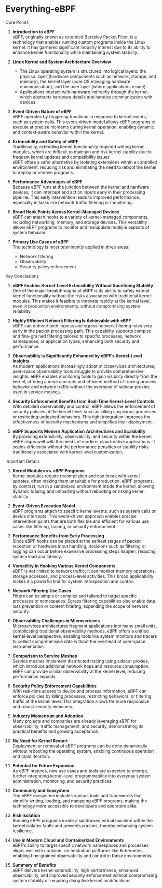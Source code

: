 # Everything-eBPF
Core Points

1. **Introduction to eBPF**  
   eBPF, originally known as extended Berkeley Packet Filter, is a technology that enables running custom programs inside the Linux kernel. It has garnered significant industry interest due to its ability to enhance kernel functionality while maintaining system stability.

2. **Linux Kernel and System Architecture Overview**  
   - The Linux operating system is structured into logical layers: the physical layer (hardware components such as network, storage, and memory), the kernel layer (core OS managing hardware communication), and the user layer (where applications reside).  
   - Applications interact with hardware indirectly through the kernel, which abstracts hardware details and handles communication with devices.

3. **Event-Driven Nature of eBPF**  
   eBPF operates by triggering functions in response to kernel events, such as system calls. This event-driven model allows eBPF programs to execute at precise moments during kernel operation, enabling dynamic and context-aware behavior within the kernel.

4. **Extensibility and Safety of eBPF**  
   Traditionally, extending kernel functionality required writing kernel modules, which are difficult to maintain and risk kernel stability due to frequent kernel updates and compatibility issues.  
   eBPF offers a safer alternative by isolating extensions within a controlled environment, reducing risk and eliminating the need to reboot the kernel to deploy or remove programs.

5. **Performance Advantages of eBPF**  
   Because eBPF runs at the junction between the kernel and hardware devices, it can intercept and act on inputs early in their processing pipeline. This early intervention leads to improved performance, especially in tasks like network traffic filtering or monitoring.

6. **Broad Hook Points Across Kernel-Managed Devices**  
   eBPF can attach hooks to a variety of kernel-managed components, including networking, memory, and storage devices. This versatility allows eBPF programs to monitor and manipulate multiple aspects of system behavior.

7. **Primary Use Cases of eBPF**  
   The technology is most prominently applied in three areas:  
   - Network filtering  
   - Observability  
   - Security policy enforcement

Key Conclusions

1. **eBPF Enables Kernel-Level Extensibility Without Sacrificing Stability**  
   One of the major breakthroughs of eBPF is its ability to safely extend kernel functionality without the risks associated with traditional kernel modules. This makes it feasible to innovate rapidly at the kernel level, even in production environments, without compromising system reliability.

2. **Highly Efficient Network Filtering Is Achievable with eBPF**  
   eBPF can enforce both ingress and egress network filtering rules very early in the packet processing path. This capability supports complex and fine-grained filtering tailored to specific processes, network namespaces, or application types, enhancing both security and performance.

3. **Observability is Significantly Enhanced by eBPF’s Kernel-Level Insights**  
   As modern applications increasingly adopt microservices architectures, user-space observability tools struggle to provide comprehensive insights. eBPF enables monitoring tools to gain visibility directly from the kernel, offering a more accurate and efficient method of tracing process behavior and network traffic without the overhead of sidecar proxies used in service meshes.

4. **Security Enforcement Benefits from Real-Time Kernel-Level Controls**  
   With detailed observability and control, eBPF allows the enforcement of security policies at the kernel level, such as killing suspicious processes or restricting undesired behaviors. This tight integration improves the effectiveness of security mechanisms and simplifies their deployment.

5. **eBPF Supports Modern Application Architectures and Scalability**  
   By providing extensibility, observability, and security within the kernel, eBPF aligns well with the needs of modern, cloud-native applications. It scales efficiently without the performance penalties or stability risks traditionally associated with kernel-level customization.

Important Details

1. **Kernel Modules vs. eBPF Programs**  
   Kernel modules require recompilation and can break with kernel updates, often making them unsuitable for production. eBPF programs, by contrast, run in a sandboxed environment inside the kernel, allowing dynamic loading and unloading without rebooting or risking kernel stability.

2. **Event-Driven Execution Model**  
   eBPF programs attach to specific kernel events, such as system calls or device interrupts. This event-driven approach enables precise intervention points that are both flexible and efficient for various use cases like filtering, tracing, or security enforcement.

3. **Performance Benefits from Early Processing**  
   Since eBPF hooks can be placed at the earliest stages of packet reception or hardware input handling, decisions such as filtering or logging can occur before expensive processing steps happen, reducing system load and latency.

4. **Versatility in Hooking Various Kernel Components**  
   eBPF is not limited to network traffic; it can monitor memory operations, storage accesses, and process-level activities. This broad applicability makes it a powerful tool for system introspection and control.

5. **Network Filtering Use Cases**  
   Filters can be simple or complex and tailored to target specific processes or namespaces. Egress filtering capabilities also enable data loss prevention or content filtering, expanding the scope of network security.

6. **Observability Challenges in Microservices**  
   Microservices architectures fragment applications into many small units, complicating traditional observability methods. eBPF offers a unified kernel-level perspective, enabling tools like system monitors and tracers to collect comprehensive data without the overhead of user-space instrumentation.

7. **Comparison to Service Meshes**  
   Service meshes implement distributed tracing using sidecar proxies, which introduce additional network hops and resource consumption. eBPF can provide similar observability at the kernel level, reducing performance impacts.

8. **Security Policy Enforcement Capabilities**  
   With real-time access to device and process information, eBPF can enforce policies by killing processes, restricting behaviors, or filtering traffic at the kernel level. This integration allows for more responsive and robust security measures.

9. **Industry Momentum and Adoption**  
   Many projects and companies are already leveraging eBPF for observability, traffic management, and security, demonstrating its practical benefits and growing acceptance.

10. **No Need for Kernel Restart**  
    Deployment or removal of eBPF programs can be done dynamically without rebooting the operating system, enabling continuous operation and rapid iteration.

11. **Potential for Future Expansion**  
    As eBPF matures, new use cases and tools are expected to emerge, further integrating kernel-level programmability into everyday system administration, monitoring, and security practices.

12. **Community and Ecosystem**  
    The eBPF ecosystem includes various tools and frameworks that simplify writing, loading, and managing eBPF programs, making the technology more accessible to developers and operators alike.

13. **Risk Isolation**  
    Running eBPF programs inside a sandboxed virtual machine within the kernel isolates faults and prevents crashes, thereby enhancing system resilience.

14. **Use in Modern Cloud and Containerized Environments**  
    eBPF’s ability to target specific network namespaces and processes aligns well with container orchestration platforms like Kubernetes, enabling fine-grained observability and control in these environments.

15. **Summary of Benefits**  
    eBPF delivers kernel extensibility, high performance, enhanced observability, and improved security enforcement without compromising system stability or requiring disruptive kernel modifications.